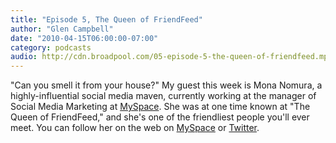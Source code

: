 ```yaml
---
title: "Episode 5, The Queen of FriendFeed"
author: "Glen Campbell"
date: "2010-04-15T06:00:00-07:00"
category: podcasts
audio: http://cdn.broadpool.com/05-episode-5-the-queen-of-friendfeed.mp3
---
```


"Can you smell it from your house?" My guest this week is Mona Nomura, a highly-influential social media maven, currently working at the manager of Social Media Marketing at [MySpace](http://www.myspace.com). She was at one time known at "The Queen of FriendFeed," and she's one of the friendliest people you'll ever meet. You can follow her on the web on [MySpace](http://www.myspace.com/monanomura) or [Twitter](http://twitter.com/mona).

